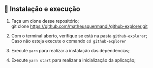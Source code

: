 ## 🚀 Instalação e execução

1. Faça um clone desse repositório;</br>
   git clone https://github.com/matheusguermandi/github-explorer.git
   
2. Com o terminal aberto, verifique se está na pasta `github-explorer`;</br>
   Caso não esteja execute o comando `cd github-explorer`
   
3. Execute `yarn` para realizar a instalação das dependencias;

4. Execute `yarn start` para realizar a inicialização da aplicação;
